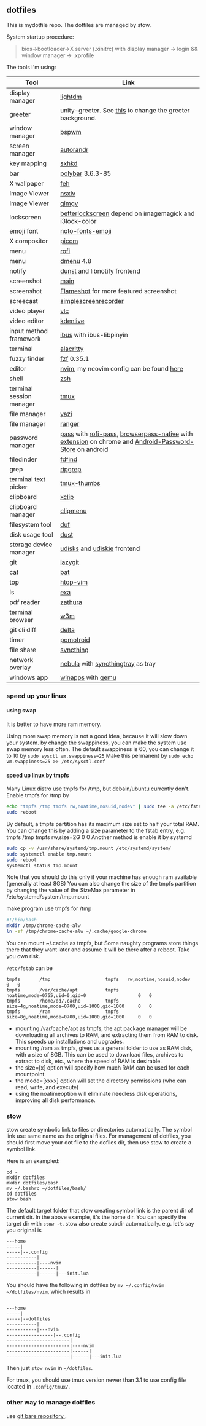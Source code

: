 ## dotfiles

This is mydotfile repo. The dotfiles are managed by stow.

System startup procedure:

> bios->bootloader->X server (.xinitrc) with display manager -> login && window manager -> .xprofile

The tools I'm using:

| Tool                     | Link                                                                                                                                                                                                                                                                                                                                                               |
| ------------------------ | ------------------------------------------------------------------------------------------------------------------------------------------------------------------------------------------------------------------------------------------------------------------------------------------------------------------------------------------------------------------ |
| display manager          | [lightdm](https://github.com/canonical/lightdm)                                                                                                                                                                                                                                                                                                                    |
| greeter                  | unity-greeter. See [this](https://askubuntu.com/questions/64001/how-do-i-change-the-wallpaper-of-the-login-screen) to change the greeter background.                                                                                                                                                                                                               |
| window manager           | [bspwm](https://github.com/baskerville/bspwm)                                                                                                                                                                                                                                                                                                                      |
| screen manager           | [autorandr](https://github.com/phillipberndt/autorandr/)                                                                                                                                                                                                                                                                                                           |
| key mapping              | [sxhkd](https://github.com/baskerville/sxhkd)                                                                                                                                                                                                                                                                                                                      |
| bar                      | [polybar](https://github.com/polybar/polybar) 3.6.3-85                                                                                                                                                                                                                                                                                                             |
| X wallpaper              | [feh](https://github.com/derf/feh)                                                                                                                                                                                                                                                                                                                                 |
| Image Viewer             | [nsxiv](https://nsxiv.codeberg.page/)                                                                                                                                                                                                                                                                                                                              |
| Image Viewer             | [qimgv](https://github.com/easymodo/qimgv)                                                                                                                                                                                                                                                                                                                         |
| lockscreen               | [betterlockscreen](https://github.com/betterlockscreen/betterlockscreen) depend on imagemagick and i3lock-color                                                                                                                                                                                                                                                    |
| emoji font               | [noto-fonts-emoji ](https://packages.ubuntu.com/search?keywords=fonts-noto-color-emoji)                                                                                                                                                                                                                                                                            |
| X compositor             | [picom](https://github.com/yshui/picom)                                                                                                                                                                                                                                                                                                                            |
| menu                     | [rofi](https://github.com/davatorium/rofi)                                                                                                                                                                                                                                                                                                                         |
| menu                     | [dmenu](https://github.com/stilvoid/dmenu) 4.8                                                                                                                                                                                                                                                                                                                     |
| notify                   | [dunst](https://github.com/dunst-project/dunst) and libnotify frontend                                                                                                                                                                                                                                                                                             |
| screenshot               | [main](https://github.com/naelstrof/maim)                                                                                                                                                                                                                                                                                                                          |
| screenshot               | [Flameshot](https://github.com/flameshot-org/flameshot) for more featured screenshot                                                                                                                                                                                                                                                                               |
| screecast                | [simplescreenrecorder](https://www.maartenbaert.be/simplescreenrecorder/)                                                                                                                                                                                                                                                                                          |
| video player             | [vlc](https://www.videolan.org/vlc/)                                                                                                                                                                                                                                                                                                                               |
| video editor             | [kdenlive](https://kdenlive.org/en/)                                                                                                                                                                                                                                                                                                                               |
| input method framework   | [ibus](https://github.com/ibus/ibus) with ibus-libpinyin                                                                                                                                                                                                                                                                                                           |
| terminal                 | [alacritty](https://github.com/alacritty/alacritty)                                                                                                                                                                                                                                                                                                                |
| fuzzy finder             | [fzf](https://github.com/junegunn/fzf) 0.35.1                                                                                                                                                                                                                                                                                                                      |
| editor                   | [nvim](https://github.com/neovim/neovim), my neovim config can be found [here](https://github.com/dongdongbh/nvim.conf)                                                                                                                                                                                                                                            |
| shell                    | [zsh](https://www.zsh.org/)                                                                                                                                                                                                                                                                                                                                        |
| terminal session manager | [tmux](https://github.com/tmux/tmux/wiki)                                                                                                                                                                                                                                                                                                                          |
| file manager             | [yazi](https://github.com/sxyazi/yazi)                                                                                                                                                                                                                                                                                                                             |
| file manager             | [ranger](https://github.com/ranger/ranger)                                                                                                                                                                                                                                                                                                                         |
| password manager         | [pass](https://www.passwordstore.org) with [rofi-pass](https://github.com/carnager/rofi-pass), [browserpass-native](https://github.com/browserpass/browserpass-native/) with [extension](https://github.com/browserpass/browserpass-extension) on chrome and [Android-Password-Store](https://github.com/android-password-store/Android-Password-Store) on android |
| filedinder               | [fdfind](https://github.com/sharkdp/fd)                                                                                                                                                                                                                                                                                                                            |
| grep                     | [ripgrep](https://github.com/BurntSushi/ripgrep)                                                                                                                                                                                                                                                                                                                   |
| terminal text picker     | [tmux-thumbs](https://github.com/fcsonline/tmux-thumbs)                                                                                                                                                                                                                                                                                                            |
| clipboard                | [xclip](https://manpages.ubuntu.com/manpages/bionic/man1/xclip.1.html)                                                                                                                                                                                                                                                                                             |
| clipboard manager        | [clipmenu](https://github.com/cdown/clipmenu)                                                                                                                                                                                                                                                                                                                      |
| filesystem tool          | [duf](https://github.com/muesli/duf)                                                                                                                                                                                                                                                                                                                               |
| disk usage tool          | [dust](https://github.com/bootandy/dust)                                                                                                                                                                                                                                                                                                                           |
| storage device manager   | [udisks](https://www.freedesktop.org/wiki/Software/udisks/) and [udiskie](https://github.com/coldfix/udiskie?tab=readme-ov-file) frontend                                                                                                                                                                                                                          |
| git                      | [lazygit](https://github.com/jesseduffield/lazygit)                                                                                                                                                                                                                                                                                                                |
| cat                      | [bat](https://github.com/sharkdp/bat)                                                                                                                                                                                                                                                                                                                              |
| top                      | [htop-vim](https://github.com/KoffeinFlummi/htop-vim)                                                                                                                                                                                                                                                                                                              |
| ls                       | [exa](https://github.com/ogham/exa)                                                                                                                                                                                                                                                                                                                                |
| pdf reader               | [zathura](https://github.com/pwmt/zathura)                                                                                                                                                                                                                                                                                                                         |
| terminal browser         | [w3m](https://w3m.sourceforge.net/)                                                                                                                                                                                                                                                                                                                                |
| git cli diff             | [delta](https://github.com/dandavison/delta)                                                                                                                                                                                                                                                                                                                       |
| timer                    | [pomotroid](https://github.com/Splode/pomotroid)                                                                                                                                                                                                                                                                                                                   |
| file share               | [syncthing](https://github.com/syncthing/syncthing)                                                                                                                                                                                                                                                                                                                |
| network overlay          | [nebula](https://github.com/slackhq/nebula) with [syncthingtray](https://github.com/Martchus/syncthingtray) as tray                                                                                                                                                                                                                                                |
| windows app              | [winapps](https://github.com/Fmstrat/winapps) with [qemu](https://github.com/qemu/qemu)                                                                                                                                                                                                                                                                            |

### speed up your linux

#### using swap

It is better to have more ram memory.

Using more swap memory is not a good idea, because it will slow down your system.
by change the swappiness, you can make the system use swap memory less often.
The default swappiness is 60, you can change it to 10 by `sudo sysctl vm.swappiness=25`
Make this permanent by `sudo echo vm.swappiness=25 >> /etc/sysctl.conf`

#### speed up linux by tmpfs

Many Linux distro use tmpfs for /tmp, but debain/ubuntu currently don't.
Enable tmpfs for /tmp by

```bash
echo "tmpfs /tmp tmpfs rw,noatime,nosuid,nodev" | sudo tee -a /etc/fstab
sudo reboot
```

By default, a tmpfs partition has its maximum size set to half your total RAM.
You can change this by adding a size parameter to the fstab entry, e.g. tmpfs /tmp tmpfs rw,size=2G 0 0
Another method is enable it by systemd

```bash
sudo cp -v /usr/share/systemd/tmp.mount /etc/systemd/system/
sudo systemctl enable tmp.mount
sudo reboot
systemctl status tmp.mount
```

Note that you should do this only if your machine has enough ram available (generally at least 8GB)
You can also change the size of the tmpfs partition by changing the value of the SizeMax parameter in /etc/systemd/system/tmp.mount

make program use tmpfs for /tmp

```bash
#!/bin/bash
mkdir /tmp/chrome-cache-alw
ln -sf /tmp/chrome-cache-alw ~/.cache/google-chrome
```

You can mount ~/.cache as tmpfs, but Some naughty programs store things there that they want later and assume it will be there after a reboot.
Take you own risk.

`/etc/fstab` can be

```
tmpfs       /tmp                    tmpfs   rw,noatime,nosuid,nodev                         0   0
tmpfs       /var/cache/apt          tmpfs   noatime,mode=0755,uid=0,gid=0                   0   0
tmpfs       /home/dd/.cache         tmpfs   size=4g,noatime,mode=0700,uid=1000,gid=1000     0   0
tmpfs       /ram                    tmpfs   size=8g,noatime,mode=0700,uid=1000,gid=1000     0   0
```

- mounting /var/cache/apt as tmpfs, the apt package manager will be downloading all archives to RAM, and extracting them from RAM to disk. This speeds up installations and upgrades.
- mounting /ram as tmpfs, gives us a general folder to use as RAM disk, with a size of 8GB. This can be used to download files, archives to extract to disk, etc., where the speed of RAM is desirable.
- the size=[x] option will specify how much RAM can be used for each mountpoint.
- the mode=[xxxx] option will set the directory permissions (who can read, write, and execute)
- using the noatimeoption will eliminate needless disk operations, improving all disk performance.

### stow

stow create symbolic link to files or directories automatically. The symbol link use same name as the original files. For management of dotfiles, you should first move your dot file to the dofiles dir, then use stow to create a symbol link.

Here is an exampled:

```
cd ~
mkdir dotfiles
mkdir dotfiles/bash
mv ~/.bashrc ~/dotfiles/bash/
cd dotfiles
stow bash
```

The default target folder that stow creating symbol link is the parent dir of current dir. In the above example, it's the home dir. You can specify the target dir with `stow -t`.
stow also create subdir automatically. e.g. let's say you original is

```
---home
-----|
-----|--.config
-----------|
-----------|----nvim
-----------|------|
-----------|------|---init.lua
```

You should have the following in dotfiles by `mv ~/.config/nvim ~/dotfiles/nvim`, which results in

```

---home
-----|
-----|--dotfiles
-----------|
-----------|---nvim
-----------------|--.config
-----------------------|
-----------------------|----nvim
-----------------------|------|
-----------------------|------|---init.lua
```

Then just `stow nvim` in `~/dotfiles`.

For tmux, you should use tmux version newer than 3.1 to use config file located in `.config/tmux/`.

### other way to manage dotfiles

use [ git bare repository ](https://www.atlassian.com/git/tutorials/dotfiles).
